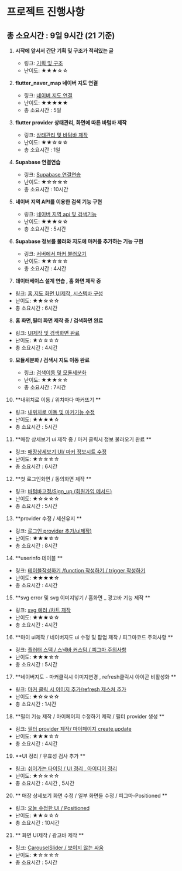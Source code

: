 # 프로젝트 진행사항

## 총 소요시간 : 9일 9시간 (21 기준)

1. **시작에 앞서서 간단 기획 및 구조가 적혀있는 글**
    - 링크: [기획 및 구조](https://game-chanda.tistory.com/174)
    - 난이도: ★★★☆☆

2. **flutter_naver_map 네이버 지도 연결**
    - 링크: [네이버 지도 연결](https://game-chanda.tistory.com/175)
    - 난이도: ★★★★★
    - 총 소요시간 : 5일

3. **flutter provider 상태관리, 화면에 따른 바텀바 제작**
    - 링크: [상태관리 및 바텀바 제작](https://game-chanda.tistory.com/176)
    - 난이도: ★★☆☆☆
    - 총 소요시간 : 1일

4. **Supabase 연결연습**
    - 링크: [Supabase 연결연습](https://game-chanda.tistory.com/177)
    - 난이도: ★☆☆☆☆
    - 총 소요시간 : 10시간


5. **네이버 지역 API를 이용한 검색 기능 구현**
    - 링크: [네이버 지역 api 및 검색기능](https://game-chanda.tistory.com/178)
    - 난이도: ★★★☆☆
    - 총 소요시간 : 5시간

6. **Supabase 정보를 불러와 지도에 마커를 추가하는 기능 구현**
    - 링크: [서버에서 마커 불러오기](https://game-chanda.tistory.com/179)
    - 난이도: ★★☆☆☆
    - 총 소요시간 : 4시간

7. **데이터베이스 설계 연습 , 홈 화면 제작 중**

- 링크: [홈,지도 화면 UI제작, 시스템바 구성](https://game-chanda.tistory.com/180)
- 난이도: ★★☆☆☆
- 총 소요시간 : 6시간

8. **홈 화면,필터 화면 제작 중 / 검색화면 완료**

- 링크: [UI제작 및 검색화면 완료](https://game-chanda.tistory.com/181)
- 난이도: ★☆☆☆☆
- 총 소요시간 : 4시간

9. **모듈세분화 / 검색시 지도 이동 완료**
    - 링크: [검색이동 및 모듈세분화](https://game-chanda.tistory.com/182)
    - 난이도: ★★★☆☆
    - 총 소요시간 : 7시간

10. **내위치로 이동 / 위치마다 마커뜨기 **

- 링크: [내위치로 이동 및 마커기능 수정](https://game-chanda.tistory.com/183)
- 난이도: ★★★★☆
- 총 소요시간 : 5시간

11. **매장 상세보기 ui 제작 중 / 마커 클릭시 정보 불러오기 완료 **

- 링크: [매장상세보기 UI/ 마커 정보시트 수정](https://game-chanda.tistory.com/184)
- 난이도: ★☆☆☆☆
- 총 소요시간 : 6시간


12. **첫 로그인화면 / 동의화면 제작 **

- 링크: [바텀바고정/Sign_up (회원가입 메서드)](https://game-chanda.tistory.com/185)
- 난이도: ★☆☆☆☆
- 총 소요시간 : 5시간


13. **provider 수정 / 세션유지 **

- 링크: [로그인 provider 추가/ui제작)](https://game-chanda.tistory.com/186)
- 난이도: ★★★☆☆
- 총 소요시간 : 8시간

14. **userinfo 테이블 **

- 링크: [테이블작성하기 /function 작성하기 / trigger 작성하기 ](https://game-chanda.tistory.com/187)
- 난이도: ★★★★☆
- 총 소요시간 : 4시간

15. **svg error 및 svg 이미지넣기 / 홈화면 _ 광고바 기능 제작 **

- 링크: [svg 에러 /차트 제작](https://game-chanda.tistory.com/188)
- 난이도: ★★★☆☆
- 총 소요시간 : 4시간

16. **마이 ui제작 / 네이버지도 ui 수정 및 팝업 제작 / 피그마코드 주의사항 **

- 링크: [플러터 스택 / 스낵바 커스텀 / 피그마 주의사항](https://game-chanda.tistory.com/189)
- 난이도: ★★★☆☆
- 총 소요시간 : 5시간

17. **네이버지도 - 마커클릭시 이미지변경 , refresh클릭시 아이콘 비활성화 **

- 링크: [마커 클릭 시 이미지 추가/refresh 제스처 추가](https://game-chanda.tistory.com/190)
- 난이도: ★☆☆☆☆
- 총 소요시간 : 1시간

18. **필터 기능 제작 / 마이페이지 수정하기 제작 / 필터 provider 생성 **

- 링크: [필터 provider 제작/ 마이페이지 create,update](https://game-chanda.tistory.com/191)
- 난이도: ★★★☆☆
- 총 소요시간 : 4시간

19. **UI 정리 / 유효성 검사 추가 **

- 링크: [쉬어가는 타이밍 / UI 정리 , 아이디어 정리 ](https://game-chanda.tistory.com/191)
- 난이도: ★☆☆☆☆
- 총 소요시간 : 4시간 , 5시간

20. ** 매장 상세보기 화면 수정 / 일부 화면들 수정 / 피그마-Positioned **

- 링크: [오늘 수정한 UI / Positioned ](https://game-chanda.tistory.com/192)
- 난이도: ★★☆☆☆
- 총 소요시간 : 10시간

21. ** 화면 UI제작 / 광고바 제작 **

- 링크: [CarouselSlider / 보이지 않는 싸움](https://game-chanda.tistory.com/193)
- 난이도: ★☆☆☆☆
- 총 소요시간 : 5시간